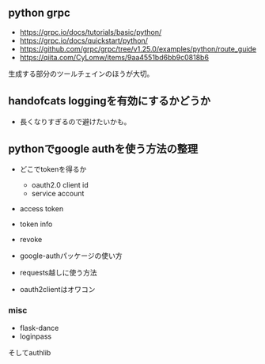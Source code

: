 ## python grpc

- https://grpc.io/docs/tutorials/basic/python/
- https://grpc.io/docs/quickstart/python/
- https://github.com/grpc/grpc/tree/v1.25.0/examples/python/route_guide
- https://qiita.com/CyLomw/items/9aa4551bd6bb9c0818b6

生成する部分のツールチェインのほうが大切。

## handofcats loggingを有効にするかどうか

- 長くなりすぎるので避けたいかも。



## pythonでgoogle authを使う方法の整理

- どこでtokenを得るか

  - oauth2.0 client id
  - service account

- access token
- token info
- revoke

- google-authパッケージの使い方
- requests越しに使う方法
- oauth2clientはオワコン

### misc

- flask-dance
- loginpass

そしてauthlib

